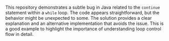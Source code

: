 This repository demonstrates a subtle bug in Java related to the `continue` statement within a `while` loop.  The code appears straightforward, but the behavior might be unexpected to some. The solution provides a clear explanation and an alternative implementation that avoids the issue.  This is a good example to highlight the importance of understanding loop control flow in detail.